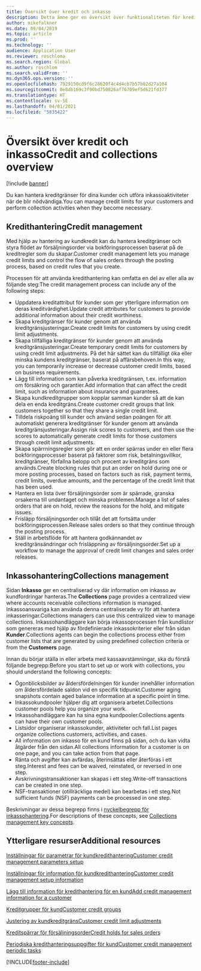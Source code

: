 ```yaml
---
title: Översikt över kredit och inkasso
description: Detta ämne ger en översikt över funktionaliteten för kredit och inkasso.
author: mikefalkner
ms.date: 09/04/2019
ms.topic: article
ms.prod: ''
ms.technology: ''
audience: Application User
ms.reviewer: roschloma
ms.search.region: Global
ms.author: roschlom
ms.search.validFrom: ''
ms.dyn365.ops.version: ''
ms.openlocfilehash: 7929150cd9f6c28620f4c4d4cb7b57b02d27a104
ms.sourcegitcommit: 0e8db169c3f90bd750826af76709ef5d621fd377
ms.translationtype: HT
ms.contentlocale: sv-SE
ms.lasthandoff: 04/01/2021
ms.locfileid: "5835422"
---
```

# <a name="credit-and-collections-overview"></a><span data-ttu-id="05be3-103">Översikt över kredit och inkasso</span><span class="sxs-lookup"><span data-stu-id="05be3-103">Credit and collections overview</span></span>

[!include [banner](../includes/banner.md)]

<span data-ttu-id="05be3-104">Du kan hantera kreditgränser för dina kunder och utföra inkassoaktiviteter när de blir nödvändiga.</span><span class="sxs-lookup"><span data-stu-id="05be3-104">You can manage credit limits for your customers and perform collection activities when they become necessary.</span></span>

## <a name="credit-management"></a><span data-ttu-id="05be3-105">Kredithantering</span><span class="sxs-lookup"><span data-stu-id="05be3-105">Credit management</span></span>

<span data-ttu-id="05be3-106">Med hjälp av hantering av kundkredit kan du hantera kreditgränser och styra flödet av försäljningsorder via bokföringsprocessen baserat på de kreditregler som du skapar.</span><span class="sxs-lookup"><span data-stu-id="05be3-106">Customer credit management lets you manage credit limits and control the flow of sales orders through the posting process, based on credit rules that you create.</span></span>

<span data-ttu-id="05be3-107">Processen för att använda kredithantering kan omfatta en del av eller alla av följande steg:</span><span class="sxs-lookup"><span data-stu-id="05be3-107">The credit management process can include any of the following steps:</span></span>

- <span data-ttu-id="05be3-108">Uppdatera kreditattribut för kunder som ger ytterligare information om deras kreditvärdighet.</span><span class="sxs-lookup"><span data-stu-id="05be3-108">Update credit attributes for customers to provide additional information about their credit worthiness.</span></span>
- <span data-ttu-id="05be3-109">Skapa kreditgränser för kunder genom att använda kreditgränsjusteringar.</span><span class="sxs-lookup"><span data-stu-id="05be3-109">Create credit limits for customers by using credit limit adjustments.</span></span>
- <span data-ttu-id="05be3-110">Skapa tillfälliga kreditgränser för kunder genom att använda kreditgränsjusteringar.</span><span class="sxs-lookup"><span data-stu-id="05be3-110">Create temporary credit limits for customers by using credit limit adjustments.</span></span> <span data-ttu-id="05be3-111">På det här sättet kan du tillfälligt öka eller minska kundens kreditgränser, baserat på affärsbehoven.</span><span class="sxs-lookup"><span data-stu-id="05be3-111">In this way, you can temporarily increase or decrease customer credit limits, based on business requirements.</span></span>
- <span data-ttu-id="05be3-112">Lägg till information som kan påverka kreditgränsen, t.ex. information om försäkring och garantier.</span><span class="sxs-lookup"><span data-stu-id="05be3-112">Add information that can affect the credit limit, such as information about insurance and guarantees.</span></span>
- <span data-ttu-id="05be3-113">Skapa kundkreditgrupper som kopplar samman kunder så att de kan dela en enda kreditgräns.</span><span class="sxs-lookup"><span data-stu-id="05be3-113">Create customer credit groups that link customers together so that they share a single credit limit.</span></span>
- <span data-ttu-id="05be3-114">Tilldela riskpoäng till kunder och använd sedan poängen för att automatiskt generera kreditgränser för kunder genom att använda kreditgränsjusteringar.</span><span class="sxs-lookup"><span data-stu-id="05be3-114">Assign risk scores to customers, and then use the scores to automatically generate credit limits for those customers through credit limit adjustments.</span></span>
- <span data-ttu-id="05be3-115">Skapa spärrningsregler som gör att en order spärras under en eller flera bokföringsprocesser baserat på faktorer som risk, betalningsvillkor, kreditgränser, förfallna belopp och procent av kreditgräns som används.</span><span class="sxs-lookup"><span data-stu-id="05be3-115">Create blocking rules that put an order on hold during one or more posting processes, based on factors such as risk, payment terms, credit limits, overdue amounts, and the percentage of the credit limit that has been used.</span></span>
- <span data-ttu-id="05be3-116">Hantera en lista över försäljningsorder som är spärrade, granska orsakerna till undantaget och minska problemen.</span><span class="sxs-lookup"><span data-stu-id="05be3-116">Manage a list of sales orders that are on hold, review the reasons for the hold, and mitigate issues.</span></span>
- <span data-ttu-id="05be3-117">Frisläpp försäljningsorder och tillåt det att fortsätta under bokföringsprocessen.</span><span class="sxs-lookup"><span data-stu-id="05be3-117">Release sales orders so that they continue through the posting process.</span></span>
- <span data-ttu-id="05be3-118">Ställ in arbetsflöde för att hantera godkännandet av kreditgränsändringar och frisläppning av försäljningsorder.</span><span class="sxs-lookup"><span data-stu-id="05be3-118">Set up a workflow to manage the approval of credit limit changes and sales order releases.</span></span>

## <a name="collections-management"></a><span data-ttu-id="05be3-119">Inkassohantering</span><span class="sxs-lookup"><span data-stu-id="05be3-119">Collections management</span></span>

<span data-ttu-id="05be3-120">Sidan **Inkasso** ger en centraliserad vy där information om inkasso av kundfordringar hanteras.</span><span class="sxs-lookup"><span data-stu-id="05be3-120">The **Collections** page provides a centralized view where accounts receivable collections information is managed.</span></span> <span data-ttu-id="05be3-121">Inkassoansvariga kan använda denna centraliserade vy för att hantera inkasseringar.</span><span class="sxs-lookup"><span data-stu-id="05be3-121">Collections managers can use this centralized view to manage collections.</span></span> <span data-ttu-id="05be3-122">Inkassohandläggare kan börja inkassoprocessen från kundlistor som genereras med hjälp av fördefinierade inkassokriterier eller från sidan **Kunder**.</span><span class="sxs-lookup"><span data-stu-id="05be3-122">Collections agents can begin the collections process either from customer lists that are generated by using predefined collection criteria or from the **Customers** page.</span></span>

<span data-ttu-id="05be3-123">Innan du börjar ställa in eller arbeta med kassaavstämningar, ska du förstå följande begrepp:</span><span class="sxs-lookup"><span data-stu-id="05be3-123">Before you start to set up or work with collections, you should understand the following concepts:</span></span>

- <span data-ttu-id="05be3-124">Ögonblicksbilder av åldersfördelningen för kunder innehåller information om åldersfördelade saldon vid en specifik tidpunkt.</span><span class="sxs-lookup"><span data-stu-id="05be3-124">Customer aging snapshots contain aged balance information at a specific point in time.</span></span>
- <span data-ttu-id="05be3-125">Inkassokundpooler hjälper dig att organisera arbetet.</span><span class="sxs-lookup"><span data-stu-id="05be3-125">Collections customer pools help you organize your work.</span></span>
- <span data-ttu-id="05be3-126">Inkassohandläggare kan ha sina egna kundpooler.</span><span class="sxs-lookup"><span data-stu-id="05be3-126">Collections agents can have their own customer pools.</span></span>
- <span data-ttu-id="05be3-127">Listsidor organiserar inkassokunder, aktiviteter och fall.</span><span class="sxs-lookup"><span data-stu-id="05be3-127">List pages organize collections customers, activities, and cases.</span></span>
- <span data-ttu-id="05be3-128">All information om inkasso för en kund finns på sidan, och du kan vidta åtgärder från den sidan.</span><span class="sxs-lookup"><span data-stu-id="05be3-128">All collections information for a customer is on one page, and you can take action from that page.</span></span>
- <span data-ttu-id="05be3-129">Ränta och avgifter kan avfärdas, återinsättas eller återföras i ett steg.</span><span class="sxs-lookup"><span data-stu-id="05be3-129">Interest and fees can be waived, reinstated, or reversed in one step.</span></span>
- <span data-ttu-id="05be3-130">Avskrivningstransaktioner kan skapas i ett steg.</span><span class="sxs-lookup"><span data-stu-id="05be3-130">Write-off transactions can be created in one step.</span></span>
- <span data-ttu-id="05be3-131">NSF-transaktioner (otillräckliga medel) kan bearbetas i ett steg.</span><span class="sxs-lookup"><span data-stu-id="05be3-131">Not sufficient funds (NSF) payments can be processed in one step.</span></span>

<span data-ttu-id="05be3-132">Beskrivningar av dessa begrepp finns i [nyckelbegrepp för inkassohantering](./cm-collections-concepts.md).</span><span class="sxs-lookup"><span data-stu-id="05be3-132">For descriptions of these concepts, see [Collections management key concepts](./cm-collections-concepts.md).</span></span>

## <a name="additional-resources"></a><span data-ttu-id="05be3-133">Ytterligare resurser</span><span class="sxs-lookup"><span data-stu-id="05be3-133">Additional resources</span></span>

[<span data-ttu-id="05be3-134">Inställningar för parametrar för kundkredithantering</span><span class="sxs-lookup"><span data-stu-id="05be3-134">Customer credit management parameters setup</span></span>](./cm-credit-mgmt-setup.md)

[<span data-ttu-id="05be3-135">Inställningar för information för kundkredithantering</span><span class="sxs-lookup"><span data-stu-id="05be3-135">Customer credit management setup information</span></span>](./cm-setup-information.md)

[<span data-ttu-id="05be3-136">Lägg till information för kredithantering för en kund</span><span class="sxs-lookup"><span data-stu-id="05be3-136">Add credit management information for a customer</span></span>](./cm-add-credit-mgmt-information-customer.md)

[<span data-ttu-id="05be3-137">Kreditgrupper för kund</span><span class="sxs-lookup"><span data-stu-id="05be3-137">Customer credit groups</span></span>](./cm-customer-credit-groups.md)

[<span data-ttu-id="05be3-138">Justering av kundkreditgräns</span><span class="sxs-lookup"><span data-stu-id="05be3-138">Customer credit limit adjustments</span></span>](./cm-credit-limit-adjustments.md)

[<span data-ttu-id="05be3-139">Kreditspärrar för försäljningsorder</span><span class="sxs-lookup"><span data-stu-id="05be3-139">Credit holds for sales orders</span></span>](./cm-sales-order-credit-holds.md)

[<span data-ttu-id="05be3-140">Periodiska kredithanteringsuppgifter för kund</span><span class="sxs-lookup"><span data-stu-id="05be3-140">Customer credit management periodic tasks</span></span>](./cm-periodic-tasks.md)


[!INCLUDE[footer-include](../../includes/footer-banner.md)]